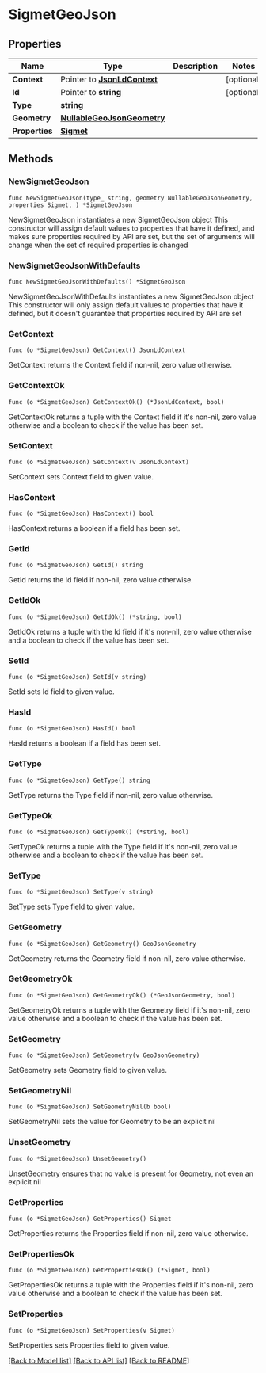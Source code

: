 # SigmetGeoJson

## Properties

Name | Type | Description | Notes
------------ | ------------- | ------------- | -------------
**Context** | Pointer to [**JsonLdContext**](JsonLdContext.md) |  | [optional] 
**Id** | Pointer to **string** |  | [optional] 
**Type** | **string** |  | 
**Geometry** | [**NullableGeoJsonGeometry**](GeoJsonGeometry.md) |  | 
**Properties** | [**Sigmet**](Sigmet.md) |  | 

## Methods

### NewSigmetGeoJson

`func NewSigmetGeoJson(type_ string, geometry NullableGeoJsonGeometry, properties Sigmet, ) *SigmetGeoJson`

NewSigmetGeoJson instantiates a new SigmetGeoJson object
This constructor will assign default values to properties that have it defined,
and makes sure properties required by API are set, but the set of arguments
will change when the set of required properties is changed

### NewSigmetGeoJsonWithDefaults

`func NewSigmetGeoJsonWithDefaults() *SigmetGeoJson`

NewSigmetGeoJsonWithDefaults instantiates a new SigmetGeoJson object
This constructor will only assign default values to properties that have it defined,
but it doesn't guarantee that properties required by API are set

### GetContext

`func (o *SigmetGeoJson) GetContext() JsonLdContext`

GetContext returns the Context field if non-nil, zero value otherwise.

### GetContextOk

`func (o *SigmetGeoJson) GetContextOk() (*JsonLdContext, bool)`

GetContextOk returns a tuple with the Context field if it's non-nil, zero value otherwise
and a boolean to check if the value has been set.

### SetContext

`func (o *SigmetGeoJson) SetContext(v JsonLdContext)`

SetContext sets Context field to given value.

### HasContext

`func (o *SigmetGeoJson) HasContext() bool`

HasContext returns a boolean if a field has been set.

### GetId

`func (o *SigmetGeoJson) GetId() string`

GetId returns the Id field if non-nil, zero value otherwise.

### GetIdOk

`func (o *SigmetGeoJson) GetIdOk() (*string, bool)`

GetIdOk returns a tuple with the Id field if it's non-nil, zero value otherwise
and a boolean to check if the value has been set.

### SetId

`func (o *SigmetGeoJson) SetId(v string)`

SetId sets Id field to given value.

### HasId

`func (o *SigmetGeoJson) HasId() bool`

HasId returns a boolean if a field has been set.

### GetType

`func (o *SigmetGeoJson) GetType() string`

GetType returns the Type field if non-nil, zero value otherwise.

### GetTypeOk

`func (o *SigmetGeoJson) GetTypeOk() (*string, bool)`

GetTypeOk returns a tuple with the Type field if it's non-nil, zero value otherwise
and a boolean to check if the value has been set.

### SetType

`func (o *SigmetGeoJson) SetType(v string)`

SetType sets Type field to given value.


### GetGeometry

`func (o *SigmetGeoJson) GetGeometry() GeoJsonGeometry`

GetGeometry returns the Geometry field if non-nil, zero value otherwise.

### GetGeometryOk

`func (o *SigmetGeoJson) GetGeometryOk() (*GeoJsonGeometry, bool)`

GetGeometryOk returns a tuple with the Geometry field if it's non-nil, zero value otherwise
and a boolean to check if the value has been set.

### SetGeometry

`func (o *SigmetGeoJson) SetGeometry(v GeoJsonGeometry)`

SetGeometry sets Geometry field to given value.


### SetGeometryNil

`func (o *SigmetGeoJson) SetGeometryNil(b bool)`

 SetGeometryNil sets the value for Geometry to be an explicit nil

### UnsetGeometry
`func (o *SigmetGeoJson) UnsetGeometry()`

UnsetGeometry ensures that no value is present for Geometry, not even an explicit nil
### GetProperties

`func (o *SigmetGeoJson) GetProperties() Sigmet`

GetProperties returns the Properties field if non-nil, zero value otherwise.

### GetPropertiesOk

`func (o *SigmetGeoJson) GetPropertiesOk() (*Sigmet, bool)`

GetPropertiesOk returns a tuple with the Properties field if it's non-nil, zero value otherwise
and a boolean to check if the value has been set.

### SetProperties

`func (o *SigmetGeoJson) SetProperties(v Sigmet)`

SetProperties sets Properties field to given value.



[[Back to Model list]](../README.md#documentation-for-models) [[Back to API list]](../README.md#documentation-for-api-endpoints) [[Back to README]](../README.md)


